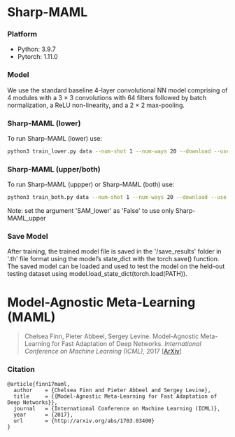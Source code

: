 # Sharp-MAML
### Platform
* Python: 3.9.7
* Pytorch: 1.11.0

### Model 
We use the standard baseline 4-layer convolutional NN model comprising of 4 modules with a 3 × 3 convolutions with 64 filters followed by batch normalization, a ReLU non-linearity, and a 2 × 2 max-pooling.

### Sharp-MAML (lower)
To run Sharp-MAML (lower) use:
```bash
python3 train_lower.py data --num-shot 1 --num-ways 20 --download --use-cuda
```
### Sharp-MAML (upper/both)
To run Sharp-MAML (uppper) or Sharp-MAML (both) use: 
```bash
python3 train_both.py data --num-shot 1 --num-ways 20 --download --use-cuda
```
Note: set the argument 'SAM_lower' as 'False' to use only Sharp-MAML_upper

### Save Model
After training, the trained model file is saved in the '/save_results' folder in '.th' file format using the model’s state_dict with the torch.save() function. The saved model can be loaded and used to test the model on the held-out testing dataset using model.load_state_dict(torch.load(PATH)).

# Model-Agnostic Meta-Learning (MAML)

> Chelsea Finn, Pieter Abbeel, Sergey Levine. Model-Agnostic Meta-Learning for Fast Adaptation of Deep Networks. *International Conference on Machine Learning (ICML)*, 2017 [[ArXiv](https://arxiv.org/abs/1703.03400)]

### Citation

```
@article{finn17maml,
  author    = {Chelsea Finn and Pieter Abbeel and Sergey Levine},
  title     = {{Model-Agnostic Meta-Learning for Fast Adaptation of Deep Networks}},
  journal   = {International Conference on Machine Learning (ICML)},
  year      = {2017},
  url       = {http://arxiv.org/abs/1703.03400}
}
```
